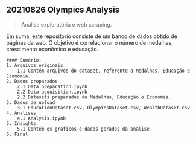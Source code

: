 ## **20210826 Olympics Analysis**
> Análise exploratória e web scraping.

Em suma, este repositório consiste de um banco de dados obtido de páginas da web. O objetivo é correlacionar o número de medalhas, crescimento econômico e educação.
    
    #### Sumário:
    1. Arquivos originais
	    1.1 Contém arquivos do dataset, referente a Medalhas, Educação e Economia.
    2. Dados preparados
	    2.1 Data preparation.ipynb
	    2.2 Data acquisition.ipynb
	    2.2 Datasets preparados de Medalhas, Educação e Economia.
    3. Dados de upload
	    3.1 EducationDataset.csv, OlympicsDataset.csv, WealthDataset.csv
    4. Analises
	    4.1 Analysis.ipynb
    5. Insights
	    5.1 Contém os gráficos e dados gerados da análise
    6. Final